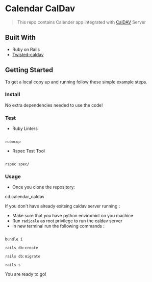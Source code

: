 # Calendar CalDav

> This repo contains Calender app integrated with [CalDAV](https://en.wikipedia.org/wiki/CalDAV) Server

## Built With

- Ruby on Rails
- [Twisted-caldav](https://github.com/int2root/twisted-caldav)

## Getting Started

To get a local copy up and running follow these simple example steps.

### Install

No extra dependencies needed to use the code!

### Test

- Ruby Linters 


```

rubocop

```




- Rspec Test Tool

``` 

rspec spec/

```


### Usage

- Once you clone the repository:

cd calendar_caldav

If you don't have already exitsing caldav server running :
- Make sure that you have python enviromint on you machine 
- Run `radicale` as root privilege to run the caldav server
- In new terminal run the following commands :  

```

bundle i

rails db:create

rails db:migrate

rails s

```


You are ready to go!

